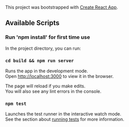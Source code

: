 This project was bootstrapped with [Create React App](https://github.com/facebook/create-react-app).

## Available Scripts

### Run 'npm install' for first time use

In the project directory, you can run:

### `cd build && npm run server`

Runs the app in the development mode.<br />
Open [http://localhost:3000](http://localhost:3000) to view it in the browser.

The page will reload if you make edits.<br />
You will also see any lint errors in the console.

### `npm test`

Launches the test runner in the interactive watch mode.<br />
See the section about [running tests](https://facebook.github.io/create-react-app/docs/running-tests) for more information.